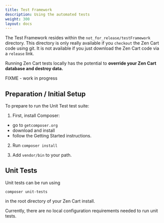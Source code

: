 ```yaml
---
title: Test Framework
description: Using the automated tests
weight: 300
layout: docs
---
```


The Test Framework resides within the `not_for_release/testFramework` directory. This directory is only really available
if you `checkout` the Zen Cart code using git. It is not available if you just download the Zen Cart code via a
`release` link.

Running Zen Cart tests locally has the potential to **override your Zen Cart database and destroy data.**

FIXME - work in progress

## Preparation / Initial Setup

To prepare to run the Unit Test test suite:

1. First, install Composer:

* go to `getcomposer.org`
* download and install
* follow the Getting Started instructions.

2. Run `composer install`

3. Add `vendor/bin` to your path.

## Unit Tests

Unit tests can be run using

```
composer unit-tests
```

in the root directory of your Zen Cart install.

Currently, there are no local configuration requirements needed to run unit tests.
